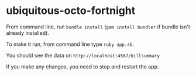 # ubiquitous-octo-fortnight

From command line, run `bundle install` (`gem install bundler` if bundle isn't already installed).

To make it run, from command line type `ruby app.rb`.

You should see the data on `http://localhost:4567/billsummary`

If you make any changes, you need to stop and restart the app.
